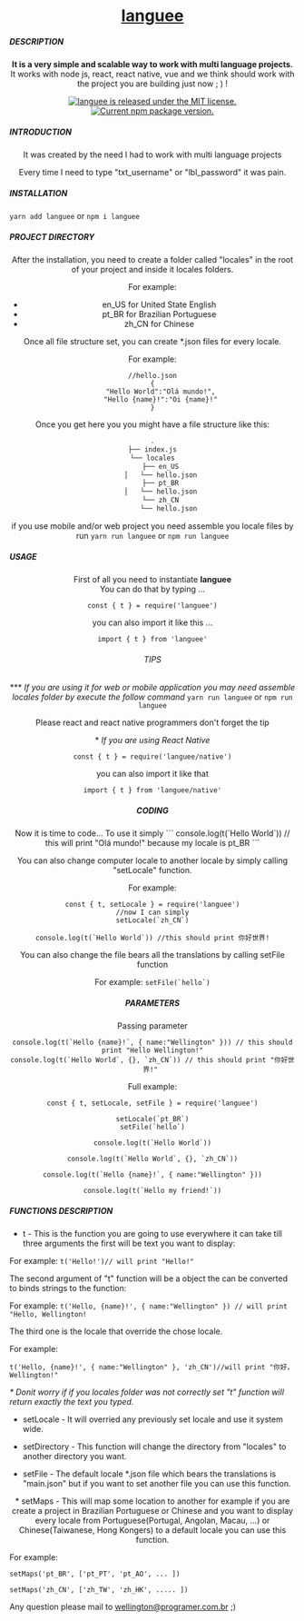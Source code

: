 <h1 align="center">
  <a href="https://github.com/dev-intellisoft/languee">
    languee
  </a>
</h1>
<h5>DESCRIPTION</h5>

<p align="center">
    <strong>It is a very simple and scalable way to work with multi language projects.</strong><br>
    It works with node js, react, react native, vue and we think should work with the project you are building just now ; ) !
</p>

<p align="center">
    <a href="https://github.com/dev-intellisoft/languee/master/LICENSE">
    <img src="https://img.shields.io/badge/license-MIT-blue.svg" alt="languee is released under the MIT license." />
  </a>
  <a href="https://www.npmjs.com/package/languee">
      <img src="https://badge.fury.io/js/languee.svg" alt="Current npm package version." />
    </a>
</p>


<h5>INTRODUCTION</h5>
<article align="center">
<p>
    It was created by the need I had to work with multi language projects 
</p>

<p>
    Every time I need to type "txt_username" or "lbl_password" it was pain.
</p>
</article>


<h5>INSTALLATION</h5>

`yarn add languee` 
or 
`npm i languee`

<h5>PROJECT DIRECTORY</h5>
<article align="center">

After the installation, you need to create a folder called 
"locales" in the root of your project and inside it locales folders.

For example:
 * en_US for United State English
 * pt_BR for Brazilian Portuguese
 * zh_CN for Chinese
 
Once all file structure set, you can create *.json files
for every locale.

For example:

```
//hello.json
{
    "Hello World":"Olá mundo!",
    "Hello {name}!":"Oi {name}!"
}
```

Once you get here you you might have a file structure 
like this:

```bash
.
├── index.js
└── locales
    ├── en_US
    │   └── hello.json
    ├── pt_BR
    │   └── hello.json
    └── zh_CN
        └── hello.json
```

if you use mobile and/or web project you need assemble you locale files
by run `yarn run languee` or `npm run languee`
</article>

<h5>USAGE</h5>
<article align="center">

First of all you need to instantiate **languee**
<br>
You can do that by typing ...
```
const { t } = require('languee')
```
you can also import it like this ...
```
import { t } from 'languee'
```

<h6>TIPS</h6>

\*** <i>If you are using it for web or mobile application you may need assemble locales folder by execute the follow command</i>
`yarn run languee` or `npm run languee`

Please react and react native programmers don't forget the tip
<br>


\* <i>If you are using React Native</i>

```
const { t } = require('languee/native')
```

you can also import it like that
```
import { t } from 'languee/native'
```

<h5>CODING</h5>
Now it is time to code...
To use it simply
```
console.log(t(`Hello World`)) // this will print "Olá mundo!" because my locale is pt_BR
```

You can also change computer locale to another locale by simply 
calling "setLocale" function.

For example:

```
const { t, setLocale } = require('languee')
//now I can simply
setLocale(`zh_CN`)

console.log(t(`Hello World`)) //this should print 你好世界!
```

You can also change the file bears all the translations by
calling setFile function

For example:
```setFile(`hello`)```

<h5>PARAMETERS</h5>

Passing parameter
```
console.log(t(`Hello {name}!`, { name:"Wellington" })) // this should print "Hello Wellington!"
console.log(t(`Hello World`, {}, `zh_CN`)) // this should print "你好世界!" 
```

Full example:
```
const { t, setLocale, setFile } = require('languee')

setLocale(`pt_BR`)
setFile(`hello`)

console.log(t(`Hello World`))

console.log(t(`Hello World`, {}, `zh_CN`))

console.log(t(`Hello {name}!`, { name:"Wellington" }))

console.log(t(`Hello my friend!`))
```

</article>

<h5>FUNCTIONS DESCRIPTION</h5>
<p align="center">

 * t - This is the function you are going to use everywhere it can take till three arguments
 the first will be text you want to display:
 
 
 For example:
 `t('Hello!')// will print "Hello!"`
 
 The second argument of "t" function will be a object the can be converted to binds strings to the function:
 
 For example:
 `t('Hello, {name}!', { name:"Wellington" }) // will print "Hello, Wellington!`
 
 The third one is the locale that override the chose locale.
 
 For example:
 
 `t('Hello, {name}!', { name:"Wellington" }, 'zh_CN')//will print "你好， Wellington!"` 
 
 <i> * Donit worry if if you locales folder was not correctly set "t" function will return exactly the text you typed.</i> 
</p>
<p align="center">

  * setLocale - It will overried any previously set locale and use it system wide.
  
</p>

<p align="center">

   * setDirectory - This function will change the directory from "locales" to another directory you want.
</p>
<p align="center">

 * setFile - The default locale *.json file which bears the translations is "main.json"
 but if you want to set another file you can use this function.

</p>
<p align="center">
 * setMaps - This will map some location to another for example if you are create a project in Brazilian Portuguese or Chinese 
 and you want to display every locale from Portuguese(Portugal, Angolan, Macau, ...) or Chinese(Taiwanese, Hong Kongers) to a default locale you can use this function.
 
 For example:
 
 `setMaps('pt_BR', ['pt_PT', 'pt_AO', ... ])`
 
 `setMaps('zh_CN', ['zh_TW', 'zh_HK', ..... ])`
 
</p>

Any question please mail to wellington@programer.com.br ;)

